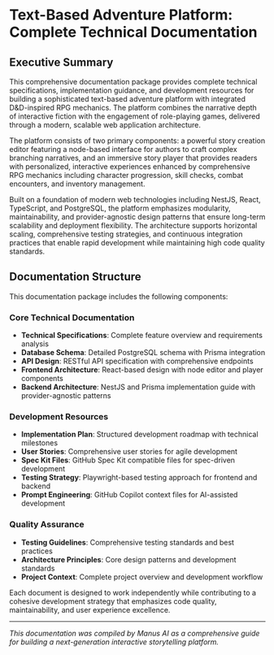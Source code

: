 # Text-Based Adventure Platform: Complete Technical Documentation

## Executive Summary

This comprehensive documentation package provides complete technical specifications, implementation guidance, and development resources for building a sophisticated text-based adventure platform with integrated D&D-inspired RPG mechanics. The platform combines the narrative depth of interactive fiction with the engagement of role-playing games, delivered through a modern, scalable web application architecture.

The platform consists of two primary components: a powerful story creation editor featuring a node-based interface for authors to craft complex branching narratives, and an immersive story player that provides readers with personalized, interactive experiences enhanced by comprehensive RPG mechanics including character progression, skill checks, combat encounters, and inventory management.

Built on a foundation of modern web technologies including NestJS, React, TypeScript, and PostgreSQL, the platform emphasizes modularity, maintainability, and provider-agnostic design patterns that ensure long-term scalability and deployment flexibility. The architecture supports horizontal scaling, comprehensive testing strategies, and continuous integration practices that enable rapid development while maintaining high code quality standards.

## Documentation Structure

This documentation package includes the following components:

### Core Technical Documentation
- **Technical Specifications**: Complete feature overview and requirements analysis
- **Database Schema**: Detailed PostgreSQL schema with Prisma integration
- **API Design**: RESTful API specification with comprehensive endpoints
- **Frontend Architecture**: React-based design with node editor and player components
- **Backend Architecture**: NestJS and Prisma implementation guide with provider-agnostic patterns

### Development Resources
- **Implementation Plan**: Structured development roadmap with technical milestones
- **User Stories**: Comprehensive user stories for agile development
- **Spec Kit Files**: GitHub Spec Kit compatible files for spec-driven development
- **Testing Strategy**: Playwright-based testing approach for frontend and backend
- **Prompt Engineering**: GitHub Copilot context files for AI-assisted development

### Quality Assurance
- **Testing Guidelines**: Comprehensive testing standards and best practices
- **Architecture Principles**: Core design patterns and development standards
- **Project Context**: Complete project overview and development workflow

Each document is designed to work independently while contributing to a cohesive development strategy that emphasizes code quality, maintainability, and user experience excellence.

---

*This documentation was compiled by Manus AI as a comprehensive guide for building a next-generation interactive storytelling platform.*

